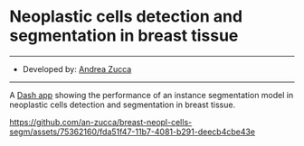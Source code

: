 # Neoplastic cells detection and segmentation in breast tissue

---

- Developed by: [Andrea Zucca](https://www.linkedin.com/in/andrea-zucca-62b6a6174/)

---

A [Dash app](https://plotly.com/dash/) showing the performance of an instance segmentation model in neoplastic cells detection and segmentation in breast tissue.

https://github.com/an-zucca/breast-neopl-cells-segm/assets/75362160/fda51f47-11b7-4081-b291-deecb4cbe43e
